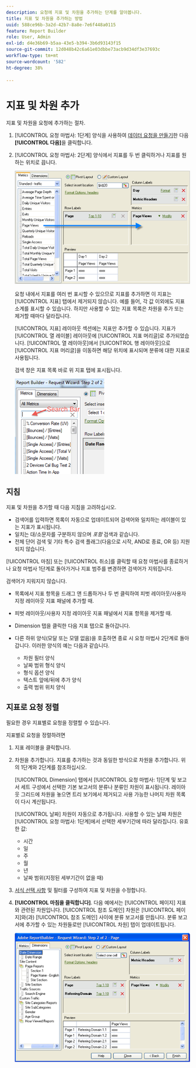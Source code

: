 ```yaml
---
description: 요청에 지표 및 차원을 추가하는 단계를 알아봅니다.
title: 지표 및 차원을 추가하는 방법
uuid: 588ce96b-3a2d-42b7-8a8e-7e6f448a0115
feature: Report Builder
role: User, Admin
exl-id: d4e36b69-b5aa-43e5-b394-3b6d93143f15
source-git-commit: 12d048b42c6a61e03dbbe73acb9d34df3e37693c
workflow-type: tm+mt
source-wordcount: '582'
ht-degree: 38%

---
```


# 지표 및 차원 추가

지표 및 차원을 요청에 추가하는 절차.

1. [!UICONTROL 요청 마법사: 1단계] 양식을 사용하여 [데이터 요청을 만들기](/help/analyze/legacy-report-builder/data-requests/data-requests.md)한 다음 **[!UICONTROL 다음]**&#x200B;을 클릭합니다.
1. [!UICONTROL 요청 마법사: 2단계] 양식에서 지표를 두 번 클릭하거나 지표를 원하는 위치로 끕니다.

   ![요청 마법사를 표시하는 스크린샷: 화살표가 지표 목록에서 원하는 페이지 보기 섹션으로 향하는 2단계](assets/adding_metrics.png)

   요청 내에서 지표를 여러 번 표시할 수 있으므로 지표를 추가하면 이 지표는 [!UICONTROL 지표] 탭에서 제거되지 않습니다. 예를 들어, 각 값 이외에도 지표 소계를 표시할 수 있습니다. 하지만 사용할 수 있는 지표 목록은 차원을 추가 또는 제거할 때마다 달라집니다.

   [!UICONTROL 지표] 레이아웃 섹션에는 지표만 추가할 수 있습니다. 지표가 [!UICONTROL 열 레이블] 레이아웃에 [!UICONTROL 지표 머리글]로 추가되었습니다. [!UICONTROL 열 레이아웃]에서 [!UICONTROL 행 레이아웃]으로 [!UICONTROL 지표 머리글]을 이동하면 해당 위치에 표시되며 분류에 대한 지표로 사용됩니다.

   검색 창은 지표 목록 바로 위 지표 탭에 표시됩니다.

   ![지표 검색 창을 표시하는 스크린샷](assets/search_bar_metric.png)

## 지침

지표 및 차원을 추가할 때 다음 지침을 고려하십시오.

* 검색어를 입력하면 목록이 자동으로 업데이트되어 검색어와 일치하는 레이블이 있는 지표가 표시됩니다.
* 일치는 대/소문자를 구분하지 않으며 *포함* 검색과 같습니다.
* 전체 단어 검색 및 기타 특수 검색 플래그(다음으로 시작, AND로 종료, OR 등) 지원되지 않습니다.

[!UICONTROL 마침] 또는 [!UICONTROL 취소]를 클릭할 때 요청 마법사를 종료하거나 요청 마법사 1단계로 돌아가거나 지표 범주를 변경하면 검색어가 지워집니다.

검색어가 지워지지 않습니다.

* 목록에서 지표 항목을 드래그 앤 드롭하거나 두 번 클릭하여 피벗 레이아웃/사용자 지정 레이아웃 지표 패널에 추가할 때.
* 피벗 레이아웃/사용자 지정 레이아웃 지표 패널에서 지표 항목을 제거할 때.
* Dimension 탭을 클릭한 다음 지표 탭으로 돌아갑니다.
* 다른 하위 양식(모달 또는 모델 없음)을 호출하면 종료 시 요청 마법사 2단계로 돌아갑니다. 이러한 양식의 예는 다음과 같습니다.

   * 차원 필터 양식
   * 날짜 범위 형식 양식
   * 형식 옵션 양식
   * 텍스트 앞에/뒤에 추가 양식
   * 출력 범위 위치 양식

## 지표로 요청 정렬

필요한 경우 지표별로 요청을 정렬할 수 있습니다.

지표별로 요청을 정렬하려면

1. 지표 레이블을 클릭합니다.
1. 차원을 추가합니다. 지표를 추가하는 것과 동일한 방식으로 차원을 추가합니다. 위의 1단계와 2단계를 참조하십시오.

   [!UICONTROL Dimension] 탭에서 [!UICONTROL 요청 마법사: 1]단계 및 보고서 세트 구성에서 선택한 기본 보고서의 분류나 분류인 차원이 표시됩니다. 레이아웃 그리드에 차원을 놓으면 트리 보기에서 제거되고 사용 가능한 나머지 차원 목록이 다시 계산됩니다.

   [!UICONTROL 날짜] 차원이 자동으로 추가됩니다. 사용할 수 있는 날짜 차원은 [!UICONTROL 요청 마법사: 1단계]에서 선택한 세부기간에 따라 달라집니다. 유효한 값:

   * 시간
   * 일
   * 주
   * 월
   * 년
   * 날짜 범위(지정된 세부기간이 없을 때)

1. [서식 선택 사항](/help/analyze/legacy-report-builder/layout/t-format-display-headers.md) 및 필터를 구성하여 지표 및 차원을 수정합니다.
1. **[!UICONTROL 마침을 클릭합니다]**.
다음 예에서는 [!UICONTROL 페이지] 지표와 관련된 차원입니다. [!UICONTROL 참조 도메인] 차원은 [!UICONTROL 페이지]와(과) [!UICONTROL 참조 도메인] 사이에 분류 보고서를 만듭니다. 분류 보고서에 추가할 수 있는 차원들로만 [!UICONTROL 차원] 탭이 업데이트됩니다.

   ![지표와 관련된 차원을 보여 주는 스크린샷입니다.](assets/page_pageview_02.png)
